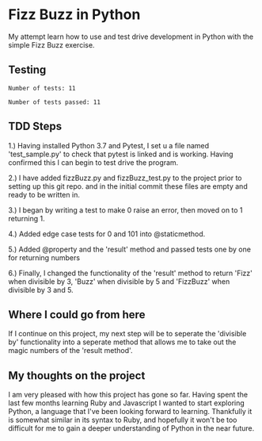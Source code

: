 # Fizz Buzz in Python

My attempt learn how to use and test drive development in Python with the simple Fizz Buzz exercise.

## Testing

``
Number of tests: 11
``

``
Number of tests passed: 11
``
## TDD Steps

1.) Having installed Python 3.7 and Pytest, I set u a file named 'test_sample.py' to check that pytest is linked and is working. Having confirmed this I can begin to test drive the program.

2.) I have added fizzBuzz.py and fizzBuzz_test.py to the project prior to setting up this git repo. and in the initial commit these files are empty and ready to be written in.

3.) I began by writing a test to make 0 raise an error, then moved on to 1 returning 1.

4.) Added edge case tests for 0 and 101 into @staticmethod.

5.) Added @property and the 'result' method and passed tests one by one for returning numbers

6.) Finally, I changed the functionality of the 'result' method to return 'Fizz' when divisible by 3, 'Buzz' when divisible by 5 and 'FizzBuzz' when divisible by 3 and 5.

## Where I could go from here

If I continue on this project, my next step will be to seperate the 'divisible by' functionality into a seperate method that allows me to take out the magic numbers of the 'result method'.

## My thoughts on the project

I am very pleased with how this project has gone so far. Having spent the last few months learning Ruby and Javascript I wanted to start exploring Python, a language that I've been looking forward to learning. Thankfully it is somewhat similar in its syntax to Ruby, and hopefully it won't be too difficult for me to gain a deeper understanding of Python in the near future.
